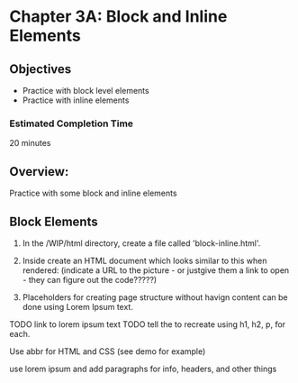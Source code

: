 # Chapter 3A: Block and Inline Elements

## Objectives
* Practice with block level elements
* Practice with inline elements

### Estimated Completion Time 
20 minutes

## Overview:
Practice with some block and inline elements

## Block Elements

1. In the /WIP/html directory, create a file called 'block-inline.html'. 

1. Inside create an HTML document which looks similar to this when rendered: (indicate a URL to the picture - or justgive them a link to open - they can figure out the code?????)

1. Placeholders for creating page structure without havign content can be done using Lorem Ipsum text.

TODO link to lorem ipsum text
TODO tell the to recreate using h1, h2, p, for each.

Use abbr for HTML and CSS
(see demo for example)

use lorem ipsum and add paragraphs for info, headers, and other things



